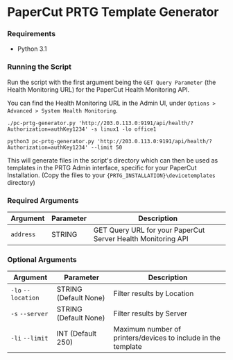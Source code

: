 # PaperCut PRTG Template Generator

### Requirements
* Python 3.1

### Running the Script
Run the script with the first argument being the `GET Query Parameter` (the Health Monitoring URL) for the PaperCut Health Monitoring API.

You can find the Health Monitoring URL in the Admin UI, under `Options > Advanced > System Health Monitoring`.
```shell
./pc-prtg-generator.py 'http://203.0.113.0:9191/api/health/?Authorization=authKey1234' -s linux1 -lo office1
```
```shell
python3 pc-prtg-generator.py 'http://203.0.113.0:9191/api/health/?Authorization=authKey1234' --limit 50
```
This will generate files in the script's directory which can then be used as templates in the PRTG Admin interface, specific for your PaperCut Installation. (Copy the files to your  `{PRTG_INSTALLATION}\devicetemplates` directory)

### Required Arguments
Argument | Parameter | Description
---|---|---
`address`|STRING|GET Query URL for your PaperCut Server Health Monitoring API
### Optional Arguments
Argument | Parameter | Description
---|---|---
`-lo` `--location`|STRING (Default None)|Filter results by Location
`-s` `--server` |STRING (Default None)|Filter results by Server
`-li` `--limit`|INT (Default 250)|Maximum number of printers/devices to include in the template
